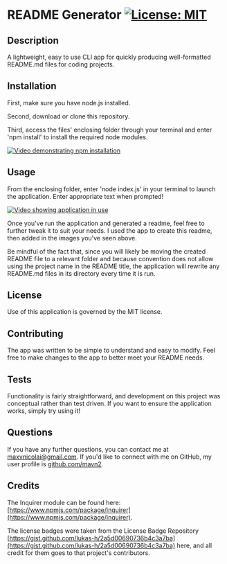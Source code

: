 # README Generator [![License: MIT](https://img.shields.io/badge/License-MIT-yellow.svg)](https://opensource.org/licenses/MIT)

## Description

A lightweight, easy to use CLI app for quickly producing well-formatted README.md files for coding projects.

## Installation

First, make sure you have node.js installed.

Second, download or clone this repository.

Third, access the files' enclosing folder through your terminal and enter 'npm install' to install the required node modules.

[![Video demonstrating npm installation](https://share.getcloudapp.com/YEuoy9J5)](https://share.getcloudapp.com/YEuoy9J5)

## Usage

From the enclosing folder, enter 'node index.js' in your terminal to launch the application.
Enter appropriate text when prompted!

[![Video showing application in use](https://share.getcloudapp.com/7KuL85Z1)](https://share.getcloudapp.com/7KuL85Z1)

Once you've run the application and generated a readme, feel free to further tweak it to suit your needs.  I used the app to create this readme, then added in the images you've seen above.

Be mindful of the fact that, since you will likely be moving the created README file to a relevant folder and because convention does not allow using the project name in the README title, the application will rewrite any README.md files in its directory every time it is run.

## License

Use of this application is governed by the MIT license.

## Contributing

The app was written to be simple to understand and easy to modify. Feel free to make changes to the app to better meet your README needs.

## Tests

Functionality is fairly straightforward, and development on this project was conceptual rather than test driven. If you want to ensure the application works, simply try using it!

## Questions

If you have any further questions, you can contact me at maxvnicolai@gmail.com. If you'd like to connect with me on GitHub, my user profile is [github.com/mavn2](github.com/mavn2).

## Credits

The Inquirer module can be found here: [https://www.npmjs.com/package/inquirer](https://www.npmjs.com/package/inquirer).

The license badges were taken from the License Badge Repository [https://gist.github.com/lukas-h/2a5d00690736b4c3a7ba](https://gist.github.com/lukas-h/2a5d00690736b4c3a7ba) here, and all credit for them goes to that project's contributors.
